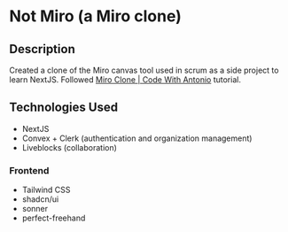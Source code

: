 # Not Miro (a Miro clone)

## Description
Created a clone of the Miro canvas tool used in scrum as a side project to learn NextJS.
Followed [Miro Clone | Code With Antonio](https://youtube.com/watch?v=ADJKbuayubE&t=14720s) tutorial.

## Technologies Used
- NextJS
- Convex + Clerk (authentication and organization management)
- Liveblocks (collaboration)

### Frontend
- Tailwind CSS
- shadcn/ui
- sonner
- perfect-freehand
